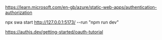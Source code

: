 https://learn.microsoft.com/en-gb/azure/static-web-apps/authentication-authorization

npx swa start http://127.0.0.1:5173/ --run "npm run dev"

https://authjs.dev/getting-started/oauth-tutorial
